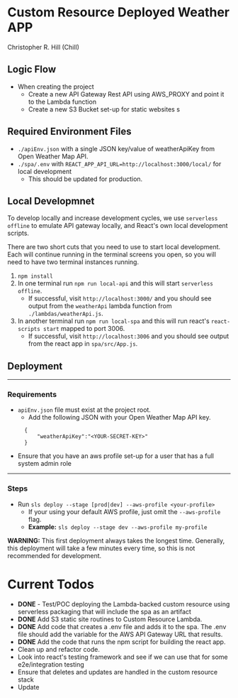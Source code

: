 # Custom Resource Deployed Weather APP
Christopher R. Hill (Chill)
## Logic Flow
* When creating the project
    * Create a new API Gateway Rest API using AWS_PROXY and point it to the Lambda function
    * Create a new S3 Bucket set-up for static websites 
s
## Required Environment Files
* `./apiEnv.json` with a single JSON key/value of weatherApiKey from Open Weather Map API.
* `./spa/.env` with `REACT_APP_API_URL=http://localhost:3000/local/` for local development
    * This should be updated for production.  

## Local Developmnet 
To develop locally and increase development cycles, we use `serverless offline` to emulate API gateway locally, and React's own local development scripts. 

There are two short cuts that you need to use to start local development.  Each will continue running in the terminal screens you open, so you will need to have two terminal instances running.
1. `npm install`
2. In one terminal run `npm run local-api` and this will start `serverless offline`. 
    * If successful, visit `http://localhost:3000/` and you should see output from the `weatherApi` lambda function from `./lambdas/weatherApi.js`. 
3. In another terminal run `npm run local-spa` and this will run react's `react-scripts start` mapped to port 3006.  
    * If successful, visit `http://localhost:3006` and you should see output from the react app in `spa/src/App.js`. 

## Deployment
---
### Requirements
* `apiEnv.json` file must exist at the project root. 
  * Add the following JSON with your Open Weather Map API key. 
  ```
    {
        "weatherApiKey":"<YOUR-SECRET-KEY>"
    }
  ```  
* Ensure that you have an aws profile set-up for a user that has a full system admin role
---

### Steps 
* Run `sls deploy --stage [prod|dev] --aws-profile <your-profile>`
  * If your using your default AWS profile, just omit the `--aws-profile` flag.
  * **Example:** `sls deploy --stage dev --aws-profile my-profile`

**WARNING:** This first deployment always takes the longest time.  Generally, this deployment will take a few minutes every time, so this is not recommended for development.


# Current Todos
* **DONE** - Test/POC deploying the Lambda-backed custom resource using serverless packaging that will include the spa as an artifact
* **DONE** Add S3 static site routines to Custom Resource Lambda. 
* **DONE** Add code that creates a .env file and adds it to the spa.  The .env file should add the variable for the AWS API Gateway URL that results.  
* **DONE** Add the code that runs the npm script for building the react app.
* Clean up and refactor code. 
* Look into react's testing framework and see if we can use that for some e2e/integration testing
* Ensure that deletes and updates are handled in the custom resource stack
* Update 